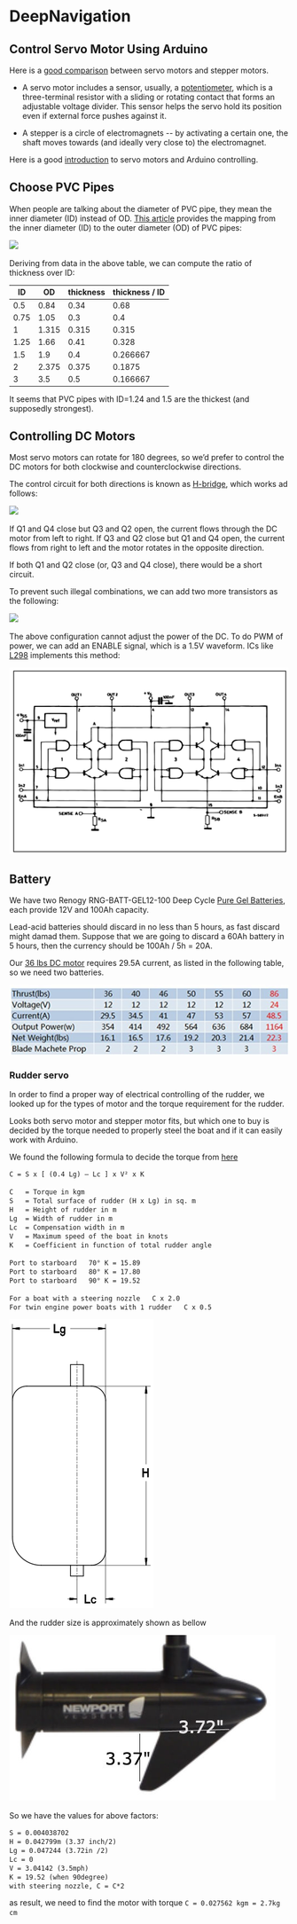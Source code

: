 # DeepNavigation

## Control Servo Motor Using Arduino

Here is a [good comparison](http://bioeng.nus.edu.sg/mm/wp-content/uploads/2012/07/MotorControl-1japwem.pdf) between servo motors and stepper motors.

- A servo motor includes a sensor, usually, a [potentiometer](https://en.wikipedia.org/wiki/Potentiometer), which is a three-terminal resistor with a sliding or rotating contact that forms an adjustable voltage divider.  This sensor helps the servo hold its position even if external force pushes against it.

- A stepper is a circle of electromagnets -- by activating a certain one, the shaft moves towards (and ideally very close to) the electromagnet.

Here is a good [introduction](https://www.digikey.com/en/articles/techzone/2017/mar/servo-motors-and-control-with-arduino-platforms)
to servo motors and Arduino controlling.

## Choose PVC Pipes

When people are talking about the diameter of PVC pipe, they mean the inner diameter (ID) instead of OD. [This article](https://www.pvcfittingsonline.com/resource-center/pvc-pipe-od-size-chart/) provides the mapping from the inner diameter (ID) to the outer diameter (OD) of PVC pipes: 

![](https://pvcfittingsonline.com/wordpress/wp-content/uploads/2016/04/PVC-Pipe-OD-Chart.jpg)

Deriving from data in the above table, we can compute the ratio of thickness over ID:

| ID   |  OD   | thickness | thickness / ID |
|------|-------|-----------|----------------|
| 0.5  | 0.84  | 0.34      | 0.68           |
| 0.75 | 1.05  | 0.3       | 0.4            |
| 1    | 1.315 | 0.315     | 0.315          |
| 1.25 | 1.66  | 0.41      | 0.328          |
| 1.5  | 1.9   | 0.4       | 0.266667       |
| 2    | 2.375 | 0.375     | 0.1875         |
| 3    | 3.5   | 0.5       | 0.166667       |

It seems that PVC pipes with ID=1.24 and 1.5 are the thickest (and supposedly strongest).

## Controlling DC Motors

Most servo motors can rotate for 180 degrees, so we’d prefer to control the DC motors for both clockwise and counterclockwise directions.

The control circuit for both directions is known as [H-bridge](http://www.modularcircuits.com/blog/articles/h-bridge-secrets/h-bridges-the-basics/), which works ad follows:

![](http://modularcircuits.com/blog/wp-content/uploads/2011/10/image7.png)

If Q1 and Q4 close but Q3 and Q2 open, the current flows through the DC motor from left to right.  If Q3 and Q2 close but Q1 and Q4 open, the current flows from right to left and the motor rotates in the opposite direction.

If both Q1 and Q2 close (or, Q3 and Q4 close), there would be a short circuit.

To prevent such illegal combinations, we can add two more transistors as the following:

![](images/h-bridge-no-shortcut.jpeg)

The above configuration cannot adjust the power of the DC. To do PWM of power, we can add an ENABLE signal, which is a 1.5V waveform. ICs like [L298](https://www.sparkfun.com/datasheets/Robotics/L298_H_Bridge.pdf) implements this method:

![](images/L298.jpeg)

## Battery

We have two Renogy RNG-BATT-GEL12-100 Deep Cycle [Pure Gel Batteries](https://www.amazon.com/gp/product/B01KN6QUW2/ref=oh_aui_detailpage_o00_s00?ie=UTF8&psc=1), each provide 12V and 100Ah capacity.

Lead-acid batteries should discard in no less than 5 hours, as fast discard might damad them. Suppose that we are going to discard a 60Ah battery in 5 hours, then the currency should be 100Ah / 5h = 20A.

Our [36 lbs DC motor](https://www.amazon.com/gp/product/B0713ZRFCC/ref=oh_aui_detailpage_o01_s00?ie=UTF8&psc=1) requires 29.5A current, as listed in the following table, so we need two batteries.

![](images/dc-motor-spec.png)


### Rudder servo

In order to find a proper way of electrical controlling of the rudder, we looked up for the types of motor and the torque requirement for the rudder.

Looks both servo motor and stepper motor fits, but which one to buy is decided by the torque needed to properly steel the boat and if it can easily work with Arduino.

We found the following formula to decide the torque from [here](http://www.ls-france.com/en/power-assisted-hydraulic-steering-systems/torque-calculation-assist/)

```
C = S x [ (0.4 Lg) – Lc ] x V² x K

C	= Torque in kgm
S	= Total surface of rudder (H x Lg) in sq. m
H	= Height of rudder in m
Lg	= Width of rudder in m
Lc	= Compensation width in m
V	= Maximum speed of the boat in knots
K	= Coefficient in function of total rudder angle

Port to starboard	70°	K = 15.89
Port to starboard	80°	K = 17.80
Port to starboard	90°	K = 19.52

For a boat with a steering nozzle	C x 2.0
For twin engine power boats with 1 rudder	C x 0.5

```
![](images/schema_safran.png)

And the rudder size is approximately shown as bellow

![](images/rudder_size.jpg)

So we have the values for above factors:

```
S = 0.004038702
H = 0.042799m (3.37 inch/2)
Lg = 0.047244 (3.72in /2)
Lc = 0
V = 3.04142 (3.5mph)
K = 19.52 (when 90degree)
with steering nozzle, C = C*2
```

as result, we need to find the motor with torque `C = 0.027562 kgm = 2.7kg cm`